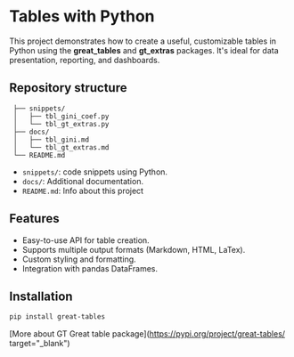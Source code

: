 # Tables with Python

This project demonstrates how to create a useful, customizable tables in Python using the **great_tables** and **gt_extras** packages. It's ideal for data presentation, reporting, and dashboards.

## Repository structure



```{python_tables/}
 ├── snippets/ 
 │   ├── tbl_gini_coef.py
 │   └── tbl_gt_extras.py
 ├── docs/ 
 │   ├── tbl_gini.md
 │   └── tbl_gt_extras.md
 └── README.md
```

-   `snippets/`: code snippets using Python.
-   `docs/`: Additional documentation.
-   `README.md`: Info about this project

## Features

- Easy-to-use API for table creation.
- Supports multiple output formats (Markdown, HTML, LaTex).
- Custom styling and formatting.
- Integration with pandas DataFrames.

## Installation

```bash
pip install great-tables
```

[More about GT Great table package](https://pypi.org/project/great-tables/ target="_blank")